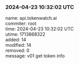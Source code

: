 ### 2024-04-23 10:32:02 UTC
name: api.tokenwatch.ai  
commiter: root  
time: 2024-04-23 10:32:02 UTC  
utime: 1713868322  
added: 14  
modified: 14  
removed: 0  
message: v01 get token info

